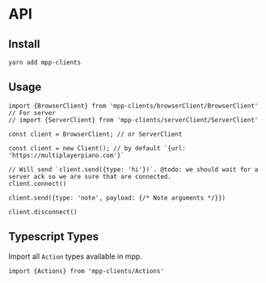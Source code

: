 # API

## Install

`yarn add mpp-clients`

## Usage

```
import {BrowserClient} from 'mpp-clients/browserClient/BrowserClient'
// For server
// import {ServerClient} from 'mpp-clients/serverClient/ServerClient'

const client = BrowserClient; // or ServerClient

const client = new Client(); // by default `{url: 'https://multiplayerpiano.com'}`

// Will send `client.send({type: 'hi'})`. @todo: we should wait for a server ack so we are sure that are connected.
client.connect()

client.send({type: 'note', payload: {/* Note arguments */}})

client.disconnect()
```


## Typescript Types

Import all `Action` types available in mpp.

```
import {Actions} from 'mpp-clients/Actions'
```
